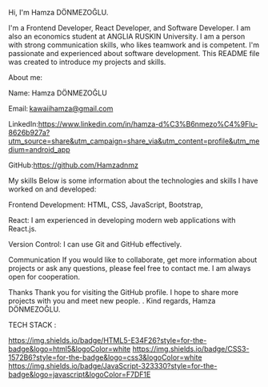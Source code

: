 Hi, I'm Hamza DÖNMEZOĞLU.

I'm a Frontend Developer, React Developer, and Software Developer. I am also an economics student at ANGLIA RUSKIN University.
I am a person with strong communication skills, who likes teamwork and is competent.
I'm passionate and experienced about software development. This README file was created to introduce my projects and skills.


About me:

Name: Hamza DÖNMEZOĞLU

Email: kawaiihamza@gmail.com

LinkedIn:https://www.linkedin.com/in/hamza-d%C3%B6nmezo%C4%9Flu-8626b927a?utm_source=share&utm_campaign=share_via&utm_content=profile&utm_medium=android_app

GitHub:https://github.com/Hamzadnmz

My skills Below is some information about the technologies and skills I have worked on and developed:

Frontend Development: HTML, CSS, JavaScript, Bootstrap, 

React: I am experienced in developing modern web applications with React.js.

Version Control: I can use Git and GitHub effectively.

Communication If you would like to collaborate, get more information about projects or ask any questions, please feel free to contact me. 
I am always open for cooperation.

Thanks Thank you for visiting the GitHub profile. I hope to share more projects with you and meet new people. . Kind regards, Hamza DÖNMEZOĞLU.

TECH STACK :


https://img.shields.io/badge/HTML5-E34F26?style=for-the-badge&logo=html5&logoColor=white
https://img.shields.io/badge/CSS3-1572B6?style=for-the-badge&logo=css3&logoColor=white
https://img.shields.io/badge/JavaScript-323330?style=for-the-badge&logo=javascript&logoColor=F7DF1E
